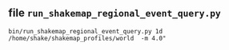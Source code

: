 ## file `run_shakemap_regional_event_query.py` 

```
bin/run_shakemap_regional_event_query.py 1d /home/shake/shakemap_profiles/world  -m 4.0"
```
